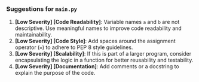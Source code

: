 ### Suggestions for `main.py`

1. **[Low Severity] [Code Readability]**: Variable names `a` and `b` are not descriptive. Use meaningful names to improve code readability and maintainability.
2. **[Low Severity] [Code Style]**: Add spaces around the assignment operator (`=`) to adhere to PEP 8 style guidelines.
3. **[Low Severity] [Scalability]**: If this is part of a larger program, consider encapsulating the logic in a function for better reusability and testability.
4. **[Low Severity] [Documentation]**: Add comments or a docstring to explain the purpose of the code.

